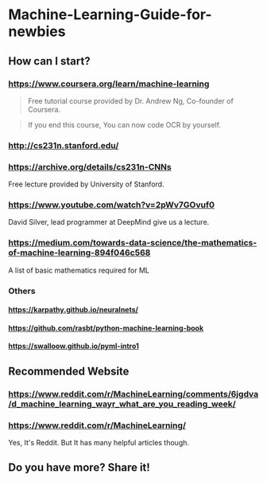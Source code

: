 # Machine-Learning-Guide-for-newbies

## How can I start?


### https://www.coursera.org/learn/machine-learning

>Free tutorial course provided by Dr. Andrew Ng, Co-founder of Coursera.

>If you end this course, You can now code OCR by yourself.


### http://cs231n.stanford.edu/

### https://archive.org/details/cs231n-CNNs

 Free lecture provided by University of Stanford.

### https://www.youtube.com/watch?v=2pWv7GOvuf0

 David Silver, lead programmer at DeepMind give us a lecture.

### https://medium.com/towards-data-science/the-mathematics-of-machine-learning-894f046c568

 A list of basic mathematics required for ML

### Others

 #### https://karpathy.github.io/neuralnets/

 #### https://github.com/rasbt/python-machine-learning-book

 #### https://swalloow.github.io/pyml-intro1

## Recommended Website

 ### https://www.reddit.com/r/MachineLearning/comments/6jgdva/d_machine_learning_wayr_what_are_you_reading_week/

 ### https://www.reddit.com/r/MachineLearning/

 Yes, It's Reddit. But It has many helpful articles though.



## Do you have more? Share it!
